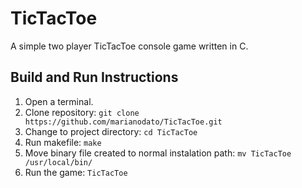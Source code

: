 # TicTacToe
A simple two player TicTacToe console game written in C.

## Build and Run Instructions

1. Open a terminal.
2. Clone repository: `git clone https://github.com/marianodato/TicTacToe.git`
3. Change to project directory: `cd TicTacToe`
4. Run makefile: `make`
5. Move binary file created to normal instalation path: `mv TicTacToe /usr/local/bin/`
6. Run the game: `TicTacToe`
